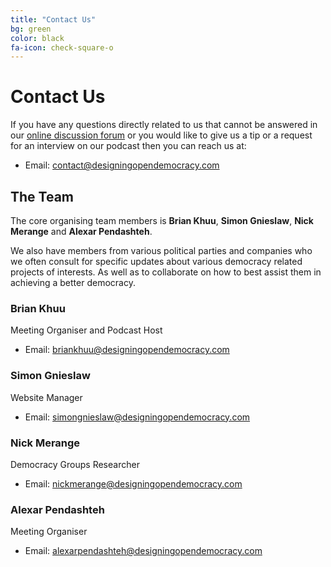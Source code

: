 ```yaml
---
title: "Contact Us"
bg: green
color: black
fa-icon: check-square-o
---
```


# Contact Us

If you have any questions directly related to us that cannot be answered in our [online discussion forum](https://discuss.designingopendemocracy.com/) or you would like to give us a tip or a request for an interview on our podcast then you can reach us at:

* Email: [contact@designingopendemocracy.com](mailto:contact+website@designingopendemocracy.com?subject=Website)


## The Team

The core organising team members is **Brian Khuu**, **Simon Gnieslaw**, **Nick Merange** and **Alexar Pendashteh**.

We also have members from various political parties and companies who we often consult for specific updates about various democracy related projects of interests. As well as to collaborate on how to best assist them in achieving a better democracy.


### Brian Khuu

Meeting Organiser and Podcast Host

* Email: [briankhuu@designingopendemocracy.com](mailto:contact+website@designingopendemocracy.com?subject=Website)


### Simon Gnieslaw

Website Manager

* Email: [simongnieslaw@designingopendemocracy.com](mailto:contact+website@designingopendemocracy.com?subject=Website)


### Nick Merange

Democracy Groups Researcher

* Email: [nickmerange@designingopendemocracy.com](mailto:contact+website@designingopendemocracy.com?subject=Website)


### Alexar Pendashteh

Meeting Organiser

* Email: [alexarpendashteh@designingopendemocracy.com](mailto:contact+website@designingopendemocracy.com?subject=Website)
